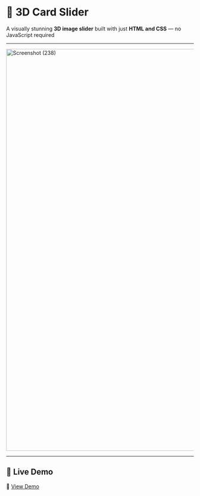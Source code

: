# 🌟 3D Card Slider

A visually stunning **3D image slider** built with just **HTML and CSS** — no JavaScript required

---

<img width="1920" height="1080" alt="Screenshot (238)" src="https://github.com/user-attachments/assets/0b0a1bc0-7e73-4e1c-986a-c296b022ca6e" />


---

## 🚀 Live Demo

🔗 [View Demo](https://unknown122-coder.github.io/3D-Card-Slider/)  



